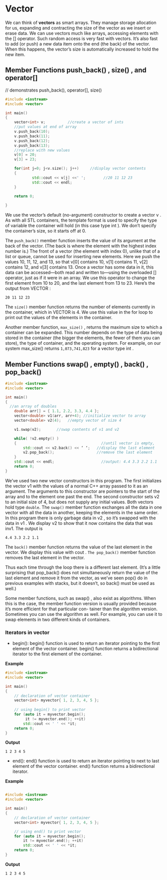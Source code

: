 # Vector 
We can think of **vectors** as smart arrays. They manage storage allocation for us, expanding
and contracting the size of the vector as we insert or erase data. We can use vectors much like
arrays, accessing elements with the [] operator. Such random access is very fast with vectors.
It’s also fast to add (or push) a new data item onto the end (the back) of the vector. When this
happens, the vector’s size is automatically increased to hold the new item. 

## Member Functions push_back() , size() , and operator[]

// demonstrates push_back(), operator[], size()

```C++
#include <iostream>
#include <vector>

int main()
{
  	vector<int> v;          //create a vector of ints
  	//put values at end of array
  	v.push_back(10);
  	v.push_back(11);
  	v.push_back(12);
  	v.push_back(13);
  	//replace with new values 
  	v[0] = 20;
  	v[3] = 23; 

  	for(int j=0; j<v.size(); j++)     //display vector contents
  	{
    		std::cout << v[j] <<' ';        //20 11 12 23
    		std::cout << endl;
  	}

   	return 0;
  
}
```


We use the vector’s default (no-argument) constructor to create a vector v . As with all STL containers, the template format is used to specify the type of variable the container will hold (in this case type int ). We don’t specify the container’s size, so it starts off at 0. 


The ```push_back()```  member function inserts the value of its argument at the back of the vector. (The back is where the element with the highest index number is.) The front of a vector (the element with index 0), unlike that of a list or queue, cannot be used for inserting new elements. Here we push the values 10, 11, 12, and 13, so that v[0] contains 10, v[1] contains 11, v[2] contains 12, and v[3] contains 13.
Once a vector has some data in it, this data can be accessed—both read and written to—using the overloaded [] operator, just as if it were in an array. We use this operator to change the first element from 10 to 20, and the last element from 13 to 23. Here’s the output from VECTOR :

```
20 11 12 23
```

The ```size()``` member function returns the number of elements currently in the container, which
in VECTOR is 4. We use this value in the for loop to print out the values of the elements in the
container.

Another member function, ```max_size()``` , returns the maximum size to which a container can be expanded. This number depends on the type of data being stored in the container (the bigger the elements, the fewer of them you can store), the type of container, and the operating system. For example, on our system max_size() returns ```1,073,741,823``` for a vector type int .


## Member Functions swap() , empty() , back() , pop_back()
```C++
#include <iostream>
#include <vector>

int main()
{
  //an array of doubles
 	double arr[] = { 1.1, 2.2, 3.3, 4.4 };
  	vector<double> v1(arr, arr+4); //initialize vector to array
  	vector<double> v2(4);   //empty vector of size 4

  	v1.swap(v2);       //swap contents of v1 and v2

  	while( !v2.empty() )
  	{                                      //until vector is empty,
  		std::cout << v2.back() << ‘ ‘;   //display the last element
  		v2.pop_back();                   //remove the last element
	}
  	std::cout << endl;                     //output: 4.4 3.3 2.2 1.1
 	return 0;
} 
```

We’ve used two new vector constructors in this program. The first initializes the vector v1 with the values of a normal C++ array passed to it as an argument. The arguments to this constructor are pointers to the start of the array and to the element one past the end. The second constructor sets v2 to an initial size of 4, but does not supply any initial values. Both vectors hold type ```double```. 
The ```swap()``` member function exchanges all the data in one vector with all the data in another, keeping the elements in the same order. In this program there is only garbage data in v2 , so it’s swapped with the data in v1 . We display v2 to show that it now contains the data that was inv1. The output is

```
4.4 3.3 2.2 1.1
```


The ```back()``` member function returns the value of the last element in the vector. We display this value with cout . ```The pop_back()``` member function removes the last element in the vector.

Thus each time through the loop there is a different last element. (It’s a little surprising that
pop_back() does not simultaneously return the value of the last element and remove it from
the vector, as we’ve seen pop() do in previous examples with stacks, but it doesn’t, so back()
must be used as well.)

Some member functions, such as swap() , also exist as algorithms. When this is the case, the
member function version is usually provided because it’s more efficient for that particular con-
tainer than the algorithm version. Sometimes you can use the algorithm as well. For example,
you can use it to swap elements in two different kinds of containers.

### Iterators in vector

* begin(): begin() function is used to return an iterator pointing to the first element of the vector container. begin() function returns a bidirectional iterator to the first element of the container.

**Example** 
```C++
#include <iostream> 
#include <vector> 

int main() 
{ 
    // declaration of vector container 
    vector<int> myvector{ 1, 2, 3, 4, 5 }; 
  
    // using begin() to print vector 
    for (auto it = myvector.begin(); 
         it != myvector.end(); ++it) 
        std::cout << ' ' << *it; 
    return 0; 
}
```
**Output**
``` 
1 2 3 4 5
```

* end(): end() function is used to return an iterator pointing to next to last element of the vector container. end() function returns a bidirectional iterator.

**Example**
```C++

#include <iostream> 
#include <vector> 

int main() 
{ 
	// declaration of vector container 
	vector<int> myvector{ 1, 2, 3, 4, 5 }; 

	// using end() to print vector 
	for (auto it = myvector.begin(); 
		it != myvector.end(); ++it) 
		std::cout << ' ' << *it; 
	return 0; 
}
```
**Output**
```
1 2 3 4 5
```

